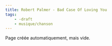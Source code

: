 ```yaml
---
title: Robert Palmer - Bad Case Of Loving You
tags:
    - -draft
    - musique/chanson
---
```


Page créée automatiquement, mais vide.
